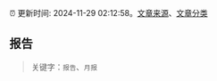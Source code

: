 :alarm_clock: 更新时间: 2024-11-29 02:12:58。[文章来源](/README.md)、[文章分类](/TAGS.md)

## 报告


> 关键字：`报告`、`月报`




